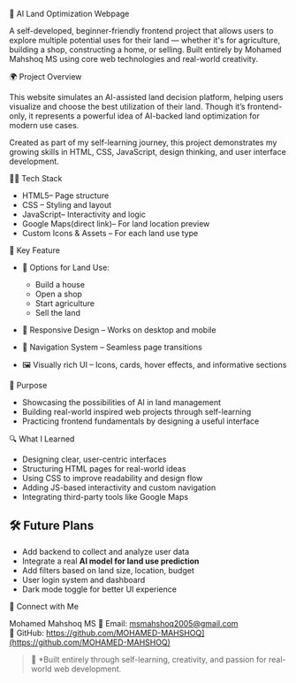 🧠 AI Land Optimization Webpage

A self-developed, beginner-friendly frontend project that allows users to explore multiple potential uses for their land — whether it's for agriculture, building a shop, constructing a home, or selling. Built entirely by Mohamed Mahshoq MS using core web technologies and real-world creativity.


🌍 Project Overview

This website simulates an AI-assisted land decision platform, helping users visualize and choose the best utilization of their land. Though it’s frontend-only, it represents a powerful idea of AI-backed land optimization for modern use cases.

Created as part of my self-learning journey, this project demonstrates my growing skills in HTML, CSS, JavaScript, design thinking, and user interface development.


🧑‍💻 Tech Stack

- HTML5– Page structure
- CSS – Styling and layout
- JavaScript– Interactivity and logic
- Google Maps(direct link)– For land location preview
- Custom Icons & Assets – For each land use type


🚀 Key Feature

- 🏡 Options for Land Use: 
  - Build a house  
  - Open a shop  
  - Start agriculture  
  - Sell the land

- 📱 Responsive Design – Works on desktop and mobile
- 🔄 Navigation System – Seamless page transitions
- 🖼️ Visually rich UI – Icons, cards, hover effects, and informative sections


🎯 Purpose

- Showcasing the possibilities of AI in land management
- Building real-world inspired web projects through self-learning
- Practicing frontend fundamentals by designing a useful interface


🔍 What I Learned

- Designing clear, user-centric interfaces  
- Structuring HTML pages for real-world ideas  
- Using CSS to improve readability and design flow  
- Adding JS-based interactivity and custom navigation  
- Integrating third-party tools like Google Maps


## 🛠️ Future Plans

- Add backend to collect and analyze user data  
- Integrate a real **AI model for land use prediction**  
- Add filters based on land size, location, budget  
- User login system and dashboard  
- Dark mode toggle for better UI experience


 🤝 Connect with Me

Mohamed Mahshoq MS
📧 Email: msmahshoq2005@gmail.com  
🔗 GitHub: https://github.com/MOHAMED-MAHSHOQ](https://github.com/MOHAMED-MAHSHOQ)


> 🚀 *Built entirely through self-learning, creativity, and passion for real-world web development.
